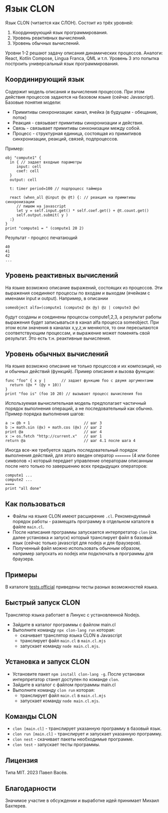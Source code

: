 # Язык CLON
Язык CLON (читается как СЛОН). Состоит из трёх уровней:
1. Координирующий язык программирования. 
2. Уровень реактивных вычислений.
3. Уровень обычных вычислений.

Уровни 1-2 решают задачу описания динамических процессов. Аналоги: React, Kotlin Compose, Lingua Franca, QML и т.п.
Уровень 3 это попытка построить универсальный язык программирования.

## Координирующий язык
Содержит модель описания и вычисления процессов. При этом действия процессов задаются на базовом языке (сейчас Javascript). Базовые понятия модели:
* Примитивы синхронизации: канал, ячейка (в будущем - обещание, поток)
* Реакция - связывает примитивы синхронизации и действия.
* Связь - связывает примитивы синхонизации между собой.
* Процесс - структурная единица, состоящая из примитивов синхронизации, реакций, связей, подпроцессов.

Пример:
```
obj "compute1" {
  in { // задает входные параметры
     input: cell
     coef: cell
  }
  output: cell

  t: timer period=100 // подпроцесс таймера

  react (when_all @input @x @t) {: // реакция на примитивы синхронизации
     // пишем на javascript
     let y = self.input.get() * self.coef.get() + @t.count.get()
     self.output.submit( y )
  :}
}
print "compute1 = " (compute1 20 2)
```
Результат - процесс печатающий 
```
40
41
42
...
```

## Уровень реактивных вычислений
На языке возможно описание выражений, состоящих из процессов. Эти выражения соединяют процессы по входам и выходам (ячейкам с именами input и output). Например, в описании
```
someobject alfa=(compute1 (compute2 @x @y) @z | compute3 @w)
```
будут созданы и соединены процессы compute1,2,3, а результат работы выражения будет записываться в канал alfa процесса someobject.
При этом если значения в каналах x,y,z,w меняются, то они пересылаются соответствующим процессам, и выражение может поменять свой результат.
Это есть т.н. реактивные вычисления.

## Уровень обычных вычислений
На языке возможно описание не только процессов и их композиций, но и обычных действий (функций).
Пример описания и вызова функции:
```
func "foo" { x y |       // задает функцию foo с двумя аргументами
  return (@x * (@y + 10))
}
print "foo is" (foo 10 20) // вызывает процесс вычисления foo
```

Используемая вычислительная модель предполагает частичный порядок выполнения операций, а не последовательный как обычно.
Пример порядка выполнения шагов:
```
a := @b + 1                        // шаг 3
b := math.sin (@x) + math.cos (@x) // шаг 2
print @a                           // шаг 4
x := os.fetch "http://current.x"   // шаг 1
return @a                          // шаг 4.1 после шага 4
```
Иногда все-же требуется задать последовательный порядок выполнения действий, для этого введен оператор `=======` (4 или более символов =) который передает управление операторам описанным после него только по завершению всех предыдущих операторов:
```
compute1 ...
compute2 ...
====
print "all done"
```

## Как пользоваться
* Файлы на языке CLON имеют расширение `.cl`. Рекомендуемый порядок работы - размещать программу в отдельном каталоге в файле `main.cl`.
* После написания программы запускается интерпретатор `clon` (см. далее установка и запуск) который транслирует файл в базовый язык (сейчас только javascript для nodejs и для браузеров).
* Полученный файл можно использовать обычным образом, например запускать из nodejs или подключать в программы для браузера.

## Примеры
В каталоге [tests.official](tests.official) приведены тесты разных возможностей языка.

## Быстрый запуск CLON
Транслятор языка работает в Линукс с установленной Nodejs.
* Зайдите в каталог программы с файлом main.cl
* Выполните команду `npx clon-lang run` которая:
  - скачивает транслятор языка CLON в Javascript
  - транслирует файл `main.cl` в `main.cl.mjs`
  - запускает команду `node main.cl.mjs`.

## Установка и запуск CLON
* Установите пакет `npm install clon-lang -g`. После установки интерпретатор станет доступен по команде `clon`.
* Зайдите в каталог с файлом программы main.cl
* Выполните команду `clon run` которая:
  - транслирует файл `main.cl` в `main.cl.mjs`
  - запускает команду `node main.cl.mjs`.

## Команды CLON
* `clon [main.cl]` - транслирует указанную программу в базовый язык.
* `clon run [main.cl]` - транслирует и запускает указанную программу.
* `clon nest` - скачивает пакеты необходимые программе.
* `clon test` - запускает тесты программы.

## Лицензия
Типа MIT.
2023 Павел Васёв. 

## Благодарности
Значимое участие в обсуждении и выработке идей принимает Михаил Бахтерев.
